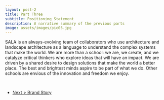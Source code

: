 ```yaml
---
layout: post-2
title: Part Three
subtitle: Positioning Statement
description: A narrative summary of the previous parts
image: assets/images/pic05.jpg
---
```


SALA is an always-evolving team of collaborators who use architecture and landscape architecture as a language to understand the complex systems that make the world. We are more than a school: we are, we create, and we catalyze critical thinkers who explore ideas that will have an impact. We are driven by a shared desire to design solutions that make the world a better place. The best and brightest minds aspire to be part of what we do. Other schools are envious of the innovation and freedom we enjoy.

<br>

<ul class="actions">
	<li><a href="{{ "/2016/08/20/brand-story.html" | prepend: site.baseurl }}" class="button special">Next > Brand Story</a></li>
</ul>